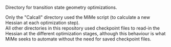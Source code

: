 Directory for transition state geometry optimizations.  

Only the "Calcall" directory used the MiMe script (to calculate a new Hessian at each optimization step).  
All other directories in this repository used checkpoint files to read-in the Hessian at the different optimization stages, although this behaviour is what MiMe seeks to automate without the need for saved checkpoint files.

